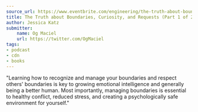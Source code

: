 ```yaml
---
source_url: https://www.eventbrite.com/engineering/the-truth-about-boundaries-curiosity-and-requests-part-1-of-2/
title: The Truth about Boundaries, Curiosity, and Requests (Part 1 of 2)
author: Jessica Katz
submitter:
    name: Og Maciel
    url: https://twitter.com/OgMaciel
tags:
- podcast
- cdn
- books
---
```


"Learning how to recognize and manage your boundaries and respect others' boundaries is key to growing emotional intelligence and generally being a better human. Most importantly, managing boundaries is essential to healthy conflict, reduced stress, and creating a psychologically safe environment for yourself." 
